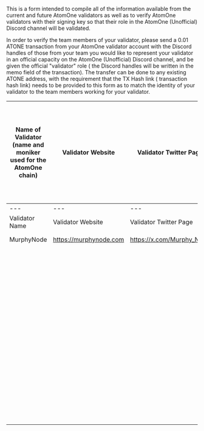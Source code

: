This is a form intended to compile all of the information available from the current and future AtomOne validators as well as to verify AtomOne validators with their signing key so that their role in the AtomOne (Unofficial) Discord channel will be validated. 

In order to verify the team members of your validator, please send a 0.01 ATONE transaction from your AtomOne validator account with the Discord handles of those from your team you would like to represent your validator in an official capacity on the AtomOne (Unofficial) Discord channel, and be given the official "validator" role ( the Discord handles will be written in the memo field of the transaction). The transfer can be done to any existing ATONE address, with the requirement that the TX Hash link ( transaction hash link) needs to be provided to this form as to match the identity of your validator to the team members working for your validator.


| Name of Validator (name and moniker used for the AtomOne chain)  | Validator Website | Validator Twitter Page  | Region or Country where your validator operates  | Validator Team's GitHub handle (Organization) or individual GitHub handles (list all those involved with your Validator that will be participating in AtomOne activities)  | Validator Contact E-mail (Organization) or individual E-mail addresses  (list all those involved with your Validator that will be participating in AtomOne activities)  | Validator Team's Discord handles  (list all those involved with your Validator that will be participating in AtomOne activities)  | Transaction Hash link (TX Hash link) sent to any ATONE address to prove affiliation of discord users with your validator.  |
|-----------------------------------------------------------------|-------------------|---|---|---|---|---|---|
|---|---|---|---|---|---|---|---|
| Validator Name  | Validator Website | Validator Twitter Page | Region | GitHub Handles | E-mails | Discord Handles | Tx Hash |
|MurphyNode|https://murphynode.com|https://x.com/Murphy_Node|Vietnam|fat-murphy, Murphylabs2024|gnoud.ur1@gmail.com, murphynodeteam@gmail.com|gnoudur1, di_murphynode|43A6036C20DBF2B93E0D62441351C354A7D52DD5478B3A2C57CB57E1F7BD6B22|
|   |   |   |   |   |   |   |   |
|   |   |   |   |   |   |   |   |
|   |   |   |   |   |   |   |   |
|   |   |   |   |   |   |   |   |
|   |   |   |   |   |   |   |   |
|   |   |   |   |   |   |   |   |
|   |   |   |   |   |   |   |   |
|   |   |   |   |   |   |   |   |
|   |   |   |   |   |   |   |   |
|   |   |   |   |   |   |   |   |
|   |   |   |   |   |   |   |   |
|   |   |   |   |   |   |   |   |
|   |   |   |   |   |   |   |   |
|   |   |   |   |   |   |   |   |
|   |   |   |   |   |   |   |   |
|   |   |   |   |   |   |   |   |
|   |   |   |   |   |   |   |   |
|   |   |   |   |   |   |   |   |
|   |   |   |   |   |   |   |   |
|   |   |   |   |   |   |   |   |
|   |   |   |   |   |   |   |   |
|   |   |   |   |   |   |   |   |
|   |   |   |   |   |   |   |   |
|   |   |   |   |   |   |   |   |
|   |   |   |   |   |   |   |   |
|   |   |   |   |   |   |   |   |
|   |   |   |   |   |   |   |   |
|   |   |   |   |   |   |   |   |
|   |   |   |   |   |   |   |   |
|   |   |   |   |   |   |   |   |
|   |   |   |   |   |   |   |   |
|   |   |   |   |   |   |   |   |
|   |   |   |   |   |   |   |   |
|   |   |   |   |   |   |   |   |
|   |   |   |   |   |   |   |   |
|   |   |   |   |   |   |   |   |
|   |   |   |   |   |   |   |   |
|   |   |   |   |   |   |   |   |
|   |   |   |   |   |   |   |   |
|   |   |   |   |   |   |   |   |
|   |   |   |   |   |   |   |   |
|   |   |   |   |   |   |   |   |
|   |   |   |   |   |   |   |   |
|   |   |   |   |   |   |   |   |
|   |   |   |   |   |   |   |   |
|   |   |   |   |   |   |   |   |
|   |   |   |   |   |   |   |   |
|   |   |   |   |   |   |   |   |
|   |   |   |   |   |   |   |   |
|   |   |   |   |   |   |   |   |
|   |   |   |   |   |   |   |   |
|   |   |   |   |   |   |   |   |
|   |   |   |   |   |   |   |   |
|   |   |   |   |   |   |   |   |
|   |   |   |   |   |   |   |   |
|   |   |   |   |   |   |   |   |
|   |   |   |   |   |   |   |   |
|   |   |   |   |   |   |   |   |
|   |   |   |   |   |   |   |   |
|   |   |   |   |   |   |   |   |
|   |   |   |   |   |   |   |   |
|   |   |   |   |   |   |   |   |
|   |   |   |   |   |   |   |   |
|   |   |   |   |   |   |   |   |
|   |   |   |   |   |   |   |   |
|   |   |   |   |   |   |   |   |
|   |   |   |   |   |   |   |   |
|   |   |   |   |   |   |   |   |
|   |   |   |   |   |   |   |   |
|   |   |   |   |   |   |   |   |
|   |   |   |   |   |   |   |   |
|   |   |   |   |   |   |   |   |
|   |   |   |   |   |   |   |   |
|   |   |   |   |   |   |   |   |
|   |   |   |   |   |   |   |   |
|   |   |   |   |   |   |   |   |
|   |   |   |   |   |   |   |   |
